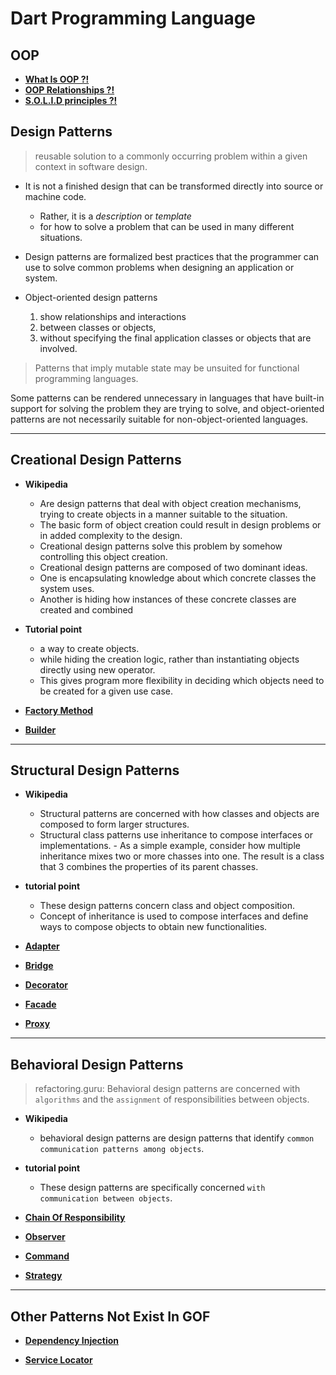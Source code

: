 # Dart Programming Language

## OOP

- <strong><a href="1_oop/" target="_blank">What Is OOP ?!</a></strong>
- <strong><a href="2_oop_relationships/" target="_blank">OOP Relationships ?!</a></strong>
- <strong><a href="3_solid_principles/" target="_blank">S.O.L.I.D principles ?!</a></strong>

## **Design Patterns**

> reusable solution to a commonly occurring problem within a given context in software design.

- It is not a finished design that can be transformed directly into source or machine code.

  - Rather, it is a _description_ or _template_
  - for how to solve a problem that can be used in many different situations.

- Design patterns are formalized best practices that the programmer can use to solve common problems when designing an application or system.

- Object-oriented design patterns
  1. show relationships and interactions
  1. between classes or objects,
  1. without specifying the final application classes or objects that are involved.

> Patterns that imply mutable state may be unsuited for functional programming languages.

Some patterns can be rendered unnecessary in languages that have built-in support for solving the problem they are trying to solve, and object-oriented patterns are not necessarily suitable for non-object-oriented languages.

---

## **Creational Design Patterns**

- **Wikipedia**

  - Are design patterns that deal with object creation mechanisms, trying to create objects in a manner suitable to the situation.
  - The basic form of object creation could result in design problems or in added complexity to the design.
  - Creational design patterns solve this problem by somehow controlling this object creation.
  - Creational design patterns are composed of two dominant ideas.
  - One is encapsulating knowledge about which concrete classes the system uses.
  - Another is hiding how instances of these concrete classes are created and combined

- **Tutorial point**

  - a way to create objects.
  - while hiding the creation logic, rather than instantiating objects directly using new operator.
  - This gives program more flexibility in deciding which objects need to be created for a given use case.

- <strong><a href="creational_design_pattern/factory_method" target="_blank">Factory Method</a></strong>
- <strong><a href="creational_design_pattern/builder" target="_blank">Builder </a></strong>

---

## **Structural Design Patterns**

- **Wikipedia**

  - Structural patterns are concerned with how classes and objects are composed to form larger structures.
  - Structural class patterns use inheritance to compose
  interfaces or implementations. - As a simple example, consider how multiple
  inheritance mixes two or more chasses into one. The result is a class that 3 combines the properties of its parent chasses.
  <!-- - This pattern is particularly useful for making iridependently developed class libraries work together.
      - Another example is the class form of the Adapter pattern. In general, an adapter makes |one interface (the adaptee's) conform to another, thereby providing a uniform abstraction of different interfaces.A class adapter accomplishes this by 1 inheriting privately from an adaptee class. The adapter then expresses its | interface in terms of the adaptee’s. | -->

- **tutorial point**

  - These design patterns concern class and object composition.
  - Concept of inheritance is used to compose interfaces and define ways to compose objects to obtain new functionalities.

- <strong><a href="structural_design_pattern/Adapter/" target="_blank">Adapter</a></strong>

- <strong><a href="structural_design_pattern/bridge/" target="_blank">Bridge</a></strong>

- <strong><a href="structural_design_pattern/decorator/" target="_blank">Decorator</a></strong>

- <strong><a href="structural_design_pattern/facade/" target="_blank">Facade</a></strong>

- <strong><a href="structural_design_pattern/proxy/" target="_blank">Proxy</a></strong>

---

## **Behavioral Design Patterns**

> refactoring.guru: Behavioral design patterns are concerned with `algorithms` and the `assignment` of responsibilities between objects.

- **Wikipedia**

  - behavioral design patterns are design patterns that identify `common communication patterns among objects`.

- **tutorial point**

  - These design patterns are specifically concerned `with communication between objects`.

- <strong><a href="behavioral_design_patterns/chain_of_responsibility/" target="_blank">Chain Of Responsibility</a></strong>
- <strong><a href="behavioral_design_patterns/observer/" target="_blank">Observer</a></strong>
- <strong><a href="behavioral_design_patterns/command/" target="_blank">Command</a></strong>
- <strong><a href="behavioral_design_patterns/strategy/" target="_blank">Strategy</a></strong>

---

## **Other Patterns Not Exist In GOF**

- <strong><a href="more_important_patterns/dependency_injection/" target="_blank">Dependency Injection</a></strong>

- <strong><a href="more_important_patterns/service_locator/" target="_blank">Service Locator</a></strong>
